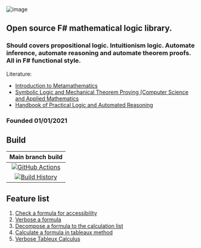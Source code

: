 ![image](https://user-images.githubusercontent.com/22812032/110662714-d1562400-81d6-11eb-89f4-58182cf73a2d.png)

## Open source F# mathematical logic library.

### Should covers propositional logic. Intuitionism logic. Automate inference, automate reasoning and automate theorem proofs. All in F# functional style.

Literature:
* [Introduction to Metamathematics](https://amzn.to/2X9UwH8)
* [Symbolic Logic and Mechanical Theorem Proving (Computer Science and Applied Mathematics](https://amzn.to/39287FK)
* [Handbook of Practical Logic and Automated Reasoning](https://amzn.to/2Mqe0Vz)

### Founded 01/01/2021

## Build

Main branch build |
:---: |
[![GitHub Actions](https://github.com/GeorgePlotnikov/SharpLogic/workflows/.NET/badge.svg?branch=main)](https://github.com/GeorgePlotnikov/SharpLogic/workflows/.NET/badge.svg?branch=main) |
[![Build History](https://buildstats.info/github/chart/GeorgePlotnikov/SharpLogic)](https://github.com/GeorgePlotnikov/SharpLogic/actions?query=branch%3Amain) |

## Feature list

1. [Check a formula for accessibility](https://github.com/GeorgePlotnikov/SharpLogic/wiki/IsFormulaAcceptable)
2. [Verbose a formula](https://github.com/GeorgePlotnikov/SharpLogic/wiki/VerboseFormula)
3. [Decompose a formula to the calculation list](https://github.com/GeorgePlotnikov/SharpLogic/wiki/BuildFormulaCalcList)
4. [Calculate a formula in tableaux method](https://github.com/GeorgePlotnikov/SharpLogic/wiki/Calculate-a-formula-in-tableaux-method)
5. [Verbose Tableux Calculus](https://github.com/GeorgePlotnikov/SharpLogic/wiki/VerboseTableuxCalculus)
